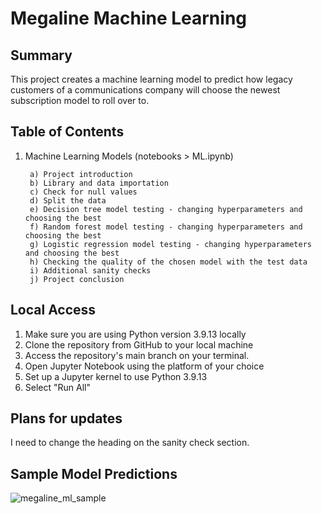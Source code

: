 # Megaline Machine Learning

<h2>Summary</h2>

This project creates a machine learning model to predict how legacy customers of a communications company will choose the newest subscription model to roll over to. 

<h2>Table of Contents</h2>

1. Machine Learning Models (notebooks > ML.ipynb)
      
        a) Project introduction
        b) Library and data importation
        c) Check for null values
        d) Split the data
        e) Decision tree model testing - changing hyperparameters and choosing the best
        f) Random forest model testing - changing hyperparameters and choosing the best
        g) Logistic regression model testing - changing hyperparameters and choosing the best
        h) Checking the quality of the chosen model with the test data
        i) Additional sanity checks
        j) Project conclusion


<h2>Local Access</h2>

1. Make sure you are using Python version 3.9.13 locally
2. Clone the repository from GitHub to your local machine 
3. Access the repository's main branch on your terminal. 
4. Open Jupyter Notebook using the platform of your choice
5. Set up a Jupyter kernel to use Python 3.9.13
6. Select "Run All"

<h2>Plans for updates</h2>

I need to change the heading on the sanity check section.

<h2>Sample Model Predictions</h2>

![megaline_ml_sample](https://github.com/LDeYoung17/megaline-new-plan-practicum/assets/70500225/3f1d973e-1530-461e-bed1-adaf284db85f)
